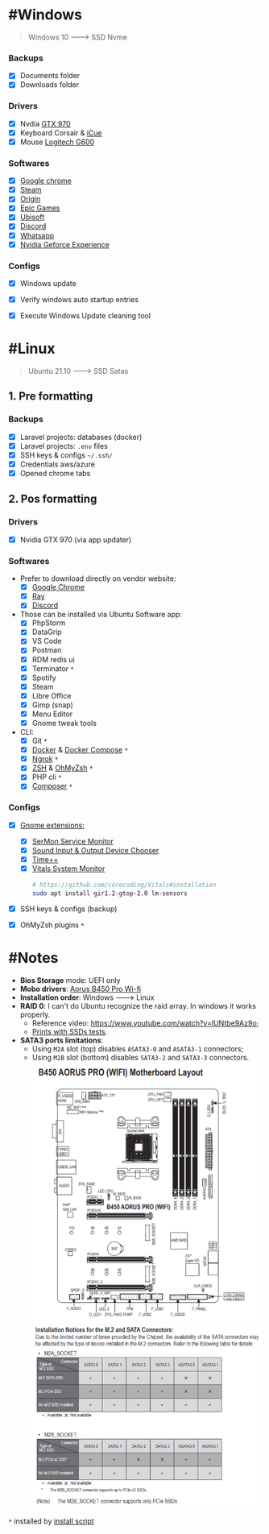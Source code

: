 # #Windows
> Windows 10 ---> SSD Nvme

### Backups
- [x] Documents folder
- [x] Downloads folder

### Drivers
- [x] Nvdia [GTX 970](https://www.nvidia.com.br/Download/index.aspx?lang=br)
- [x] Keyboard Corsair & [iCue](https://www.corsair.com/br/pt/icue)
- [x] Mouse [Logitech G600](https://support.logi.com/hc/pt-br/articles/360025298053)

### Softwares
- [x] [Google chrome](https://www.google.pt/intl/pt-PT/chrome/)
- [x] [Steam](https://store.steampowered.com/)
- [x] [Origin](https://www.origin.com/bra/pt-br/store/download)
- [x] [Epic Games](https://www.epicgames.com/store/pt-BR/)
- [x] [Ubisoft](https://ubisoftconnect.com/pt-BR/)
- [x] [Discord](https://discord.com/download)
- [x] [Whatsapp](https://www.whatsapp.com/download)
- [x] [Nvidia Geforce Experience](https://www.nvidia.com/pt-br/geforce/geforce-experience/)

### Configs
- [x] Windows update
- [x] Verify windows auto startup entries
- [x] Execute Windows Update cleaning tool


# #Linux
> Ubuntu 21.10 ---> SSD Satas

## 1. Pre formatting

### Backups
- [x] Laravel projects: databases (docker)
- [x] Laravel projects: `.env` files
- [x] SSH keys & configs `~/.ssh/`
- [x] Credentials aws/azure
- [x] Opened chrome tabs

## 2. Pos formatting

### Drivers
- [x] Nvidia GTX 970 (via app updater)

### Softwares
- Prefer to download directly on vendor website:
	- [x] [Google Chrome](https://www.google.pt/intl/pt-PT/chrome/)
	- [x] [Ray](https://spatie.be/profile/purchases)
	- [x] [Discord](https://discord.com/download)
- Those can be installed via Ubuntu Software app:
	- [x] PhpStorm
	- [x] DataGrip
	- [x] VS Code
	- [x] Postman
	- [x] RDM redis ui
	- [x] Terminator `*`
	- [x] Spotify
	- [x] Steam
	- [x] Libre Office
	- [x] Gimp (snap)
	- [x] Menu Editor
	- [x] Gnome tweak tools
- CLI:
	- [x] Git `*`
	- [x] [Docker](https://docs.docker.com/engine/install/ubuntu/#install-using-the-convenience-script) & [Docker Compose](https://docs.docker.com/compose/install/) `*`
	- [x] [Ngrok](https://ngrok.com/download) `*`
	- [x] [ZSH](https://github.com/ohmyzsh/ohmyzsh/wiki/Installing-ZSH) & [OhMyZsh](https://github.com/ohmyzsh/ohmyzsh) `*`
	- [x] PHP cli `*`
	- [x] [Composer](https://getcomposer.org/download/) `*`

### Configs
- [x] [Gnome extensions:](https://extensions.gnome.org/)
	- [x] [SerMon Service Monitor](https://extensions.gnome.org/extension/1804/sermon/)
	- [x] [Sound Input & Output Device Chooser](https://extensions.gnome.org/extension/906/sound-output-device-chooser/)
	- [x] [Time++](https://extensions.gnome.org/extension/1238/time/)
	- [x] [Vitals System Monitor](https://extensions.gnome.org/extension/1460/vitals/)
		```bash
		# https://github.com/corecoding/Vitals#installation
		sudo apt install gir1.2-gtop-2.0 lm-sensors
		```
- [x] SSH keys & configs (backup)
- [x] OhMyZsh plugins `*`


# #Notes
- **Bios Storage** mode: UEFI only
- **Mobo drivers**: [Aorus B450 Pro Wi-fi](https://www.gigabyte.com/br/Motherboard/B450-AORUS-PRO-WIFI-rev-1x/support#support-dl)
- **Installation order**: Windows ---> Linux
- **RAID 0**: I can't do Ubuntu recognize the raid array. In windows it works properly.
	- Reference video: <https://www.youtube.com/watch?v=IUNtbe9Az9o>;
	- [Prints with SSDs tests](./PRINTS_SSD_TESTS.md).
- **SATA3 ports limitations**:
	- Using `M2A` slot (top) disables `ASATA3-0` and `ASATA3-1` connectors;
	- Using `M2B` slot (bottom) disables `SATA3-2` and `SATA3-3` connectors.
	[![Mobo overview](images/mobo.png)](https://www.gigabyte.com/br/Motherboard/B450-AORUS-PRO-WIFI-rev-1x/support#support-manual)
	[![SATA3 limitations](images/limitacao-sata-ports.png)](https://www.gigabyte.com/br/Motherboard/B450-AORUS-PRO-WIFI-rev-1x/support#support-manual)

`*` installed by [install script](../README.md)
